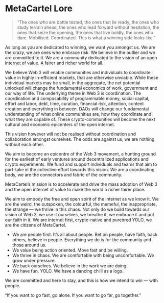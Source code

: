 # MetaCartel Lore

> “The ones who are battle tested, the ones that lie ready, the ones who study terrain ahead, the ones who lead forward without hesitation, the ones that seize the opening, the ones that live boldly, the ones who dare. Mobilised. Coordinated. This is what a winning side looks like.”
> 
As long as you are dedicated to winning, we want you amongst us. We are the crazy, we are ones who embrace risk. We believe in the outlier and we are committed to it. We are a community dedicated to the vision of an open internet of value. A fairer and richer world for all.

We believe Web 3 will enable communities and individuals to coordinate value in highly in-efficient markets, that are otherwise unviable. While these individual markets may be small, in the aggregate, the net potential unlocked will change the fundamental economics of work, government and our way of life. The underlying theme in Web 3 is coordination. The coordination and composability of programmable money, social capital, effort and labor, debt, time, curation, financial risk, attention, content creation and everything in between. DAOs will change our fundamental understanding of what online communities are, how they coordinate and what they are capable of. These crypto-communities will become the next cultural and economic epicenters of the open internet.

This vision however will not be realised without coordination and collaboration amongst ourselves. The odds are against us, we are nothing without each other.

We aim to become an epicentre of the Web 3 movement, a hunting ground for the earliest of early ventures around decentralized applications and crypto experiments. We fund and support individuals and teams that aim to part-take in the collective effort towards this vision. We are a coordinating body, we are the connectors and fabric of the community.

MetaCartel’s mission is to accelerate and drive the mass adoption of Web 3 and the open internet of value to make the world a richer fairer place.

We aim to embody the free and open spirit of the internet as we know it. We are the weird, the outspoken, the colourful, the memeful, the inappropriate, the strange — we thrive in this chaos. Not only do we build towards our vision of Web 3, we use it ourselves, we breathe it, we embrace it and put our faith in it. We are internet first, crypto-native and purebred YOLO, we are the citizens of MetaCartel.


- We are people first. It’s all about people. Bet on people, have faith, back others, believe in people. Everything we do is for the community and those around us.
- We value being action oriented. Move fast and be willing.
- We thrive in chaos. We are comfortable with being uncomfortable. We grow under pressure.
- We back ourselves. We believe in the work we are doing.
- We have fun. YOLO. We have a dancing chilli as a logo.

We are committed and here to stay, and this is how we intend to win — with people.

“If you want to go fast, go alone. If you want to go far, go together.”

